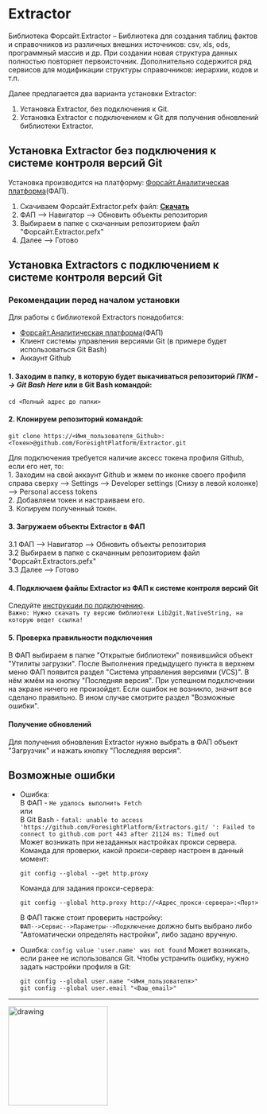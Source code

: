 # Extractor
<!-- Описание  -->
Библиотека Форсайт.Extractor – Библиотека для создания таблиц фактов и справочников из различных внешних источников: csv, xls, ods, программный массив и др. При создании новая структура данных полностью повторяет первоисточник. Дополнительно содержится ряд сервисов для модификации структуры справочников: иерархии, кодов и т.п.

Далее предлагается два варианта установки Extractor: 
1) Установка Extractor, без подключения к Git.
2) Установка Extractor с подключением к Git для получения обновлений библиотеки Extractor.

## Установка Extractor без подключения к системе контроля версий Git
Установка производится на платформу: [Форсайт.Аналитическая платформа](https://www.fsight.ru/download/)(ФАП).

1. Скачиваем Форсайт.Extractor.pefx файл: __[Скачать](https://github.com/ForesightPlatform/Helper/raw/main/%D0%A4%D0%BE%D1%80%D1%81%D0%B0%D0%B9%D1%82.Extractor.pefx)__
2. ФАП --> Навигатор --> Обновить объекты репозитория  
3. Выбираем в папке с скачанным репозиторием файл "Форсайт.Extractor.pefx"
4. Далее --> Готово  

## Установка Extractors с подключением к системе контроля версий Git
### Рекомендации перед началом установки
Для работы с библиотекой Extractors понадобится:
* [Форсайт.Аналитическая платформа](https://www.fsight.ru/download/)(ФАП)
* Клиент системы управления версиями Git (в примере будет использоваться Git Bash)
* Аккаунт Github

#### 1. Заходим в папку, в которую будет выкачиваться репозиторий *ПКМ --> Git Bash Here* или в Git Bash командой:
    cd <Полный адрес до папки>
#### 2. Клонируем репозиторий командой: 
    git clone https://<Имя_пользователя_Github>:<Токен>@github.com/ForesightPlatform/Extractor.git

Для подключения требуется наличие аксесс токена профиля Github, если его нет, то:  
    1.  Заходим на свой аккаунт Github и жмем по иконке своего профиля справа сверху --> Settings --> Developer settings (Снизу в левой колонке) --> Personal access tokens    
    2.  Добавляем токен и настраиваем его.  
    3.  Копируем полученный токен.  

#### 3. Загружаем объекты Extractor в ФАП   
  3.1 ФАП --> Навигатор --> Обновить объекты репозитория  
  3.2 Выбираем в папке с скачанным репозиторием файл "Форсайт.Extractors.pefx"  
  3.3 Далее --> Готово  
  
#### 4. Подключаем файлы Extractor из ФАП к системе контроля версий Git
Следуйте [инструкции по подключению](https://help.fsight.ru/ru/mergedProjects/uidevenv/04_navigatorsetting/vcs/add_in_vcs.htm).  
`Важно: Нужно скачать ту версию библиотеки Lib2git,NativeString, на которую ведет ссылка!`
#### 5. Проверка правильности подключения
В ФАП выбираем в папке "Открытые библиотеки" появившийся объект "Утилиты загрузки".
После Выполнения предыдущего пункта в верхнем меню ФАП появится раздел "Система управления версиями (VCS)". 
В нём жмём на кнопку "Последняя версия". При успешном подключении на экране ничего не произойдет. Если ошибок не возникло, значит все сделано правильно. 
В ином случае смотрите раздел "Возможные ошибки".
#### Получение обновлений
Для получения обновления Extractor нужно выбрать в ФАП объект "Загрузчик" и нажать кнопку "Последняя версия". 

## Возможные ошибки
* Ошибка:  
В ФАП - `Не удалось выполнить Fetch`  
или  
В Git Bash - `fatal: unable to access 'https://github.com/ForesightPlatform/Extractors.git/ ': Failed to connect to github.com port 443 after 21124 ms: Timed out`  
Может возникать при незаданных настройках прокси сервера. 
Команда для проверки, какой прокси-сервер настроен в данный момент:  
    ``` 
    git config --global --get http.proxy  
    ``` 
    Команда для задания прокси-сервера:  
    ``` 
    git config --global http.proxy http://<Адрес_прокси-сервера>:<Порт>  
    ``` 
    В ФАП также стоит проверить настройку:  
    `ФАП-->Сервис-->Параметры-->Подключение` должно быть выбрано либо "Автоматически определять настройки", либо задано вручную.
   
* Ошибка: `config value 'user.name' was not found`
Может возникать, если ранее не использовался Git. Чтобы устранить ошибку, нужно задать настройки профиля в Git:  
   ``` 
   git config --global user.name "<Имя_пользователя>" 
   git config --global user.email "<Ваш_email>" 
   ```

***
<!-- Лого  -->
<img src="https://www.fsight.ru/wp-content/uploads/2021/05/fs.png" alt="drawing" width="200"/>
